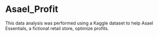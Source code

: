 # Asael_Profit
This data analysis was performed using a Kaggle dataset to help Asael Essentials, a fictional retail store, optimize profits.
